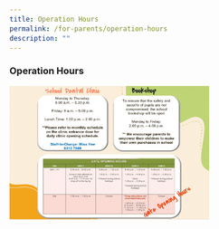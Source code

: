 ```yaml
---
title: Operation Hours
permalink: /for-parents/operation-hours
description: ""
---
```

### Operation Hours

<img src="/images/ophours.png" 
     style="width:70%">
